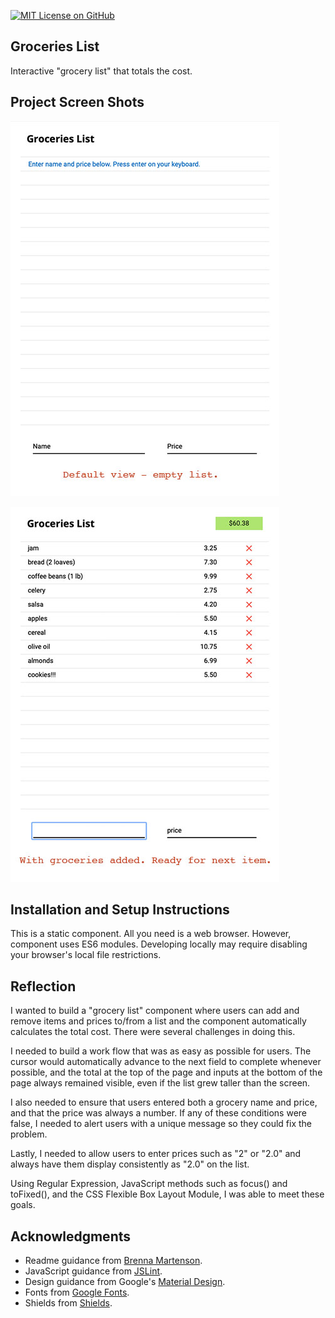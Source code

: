 [![MIT License on GitHub](https://img.shields.io/github/license/seankelliher/groceries-list?style=flat-square)](/LICENSE.txt)
## Groceries List

Interactive "grocery list" that totals the cost.

## Project Screen Shots

![screen shot of project](/screenshots/groceries-list-screenshot1.jpg)

![screen shot of project](/screenshots/groceries-list-screenshot2.jpg)

## Installation and Setup Instructions

This is a static component. All you need is a web browser. However, component uses ES6 modules. Developing locally may require disabling your browser's local file restrictions.

## Reflection

I wanted to build a "grocery list" component where users can add and remove items and prices to/from a list and the component automatically calculates the total cost. There were several challenges in doing this.

I needed to build a work flow that was as easy as possible for users. The cursor would automatically advance to the next field to complete whenever possible, and the total at the top of the page and inputs at the bottom of the page always remained visible, even if the list grew taller than the screen.

I also needed to ensure that users entered both a grocery name and price, and that the price was always a number. If any of these conditions were false, I needed to alert users with a unique message so they could fix the problem.

Lastly, I needed to allow users to enter prices such as "2" or "2.0" and always have them display consistently as "2.0" on the list.

Using Regular Expression, JavaScript methods such as focus() and toFixed(), and the CSS Flexible Box Layout Module, I was able to meet these goals.

## Acknowledgments

* Readme guidance from [Brenna Martenson](https://gist.github.com/martensonbj/6bf2ec2ed55f5be723415ea73c4557c4).
* JavaScript guidance from [JSLint](http://jslint.com).
* Design guidance from Google's [Material Design](https://material.io/design).
* Fonts from [Google Fonts](https://fonts.google.com).
* Shields from [Shields](https://shields.io).
